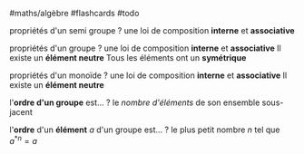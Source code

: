 #maths/algèbre #flashcards #todo

propriétés d'un semi groupe
?
une loi de composition **interne**
et **associative**
<!--SR:!2022-07-01,6,212-->

propriétés d'un groupe
?
une loi de composition **interne**
et **associative**
Il existe un **élément neutre**
Tous les éléments ont un **symétrique**
<!--SR:!2022-07-09,17,290-->

propriétés d'un monoïde
?
une loi de composition **interne**
et **associative**
Il existe un **élément neutre**
<!--SR:!2022-07-01,6,212-->

l'**ordre d'un groupe** est...
?
le _nombre d'éléments_ de son ensemble sous-jacent 
<!--SR:!2022-07-06,14,272-->

l'**ordre** d'un **élément** $a$ d'un groupe est...
?
le plus petit nombre $n$ tel que $a^{*n}=a$
<!--SR:!2022-07-02,10,252-->

